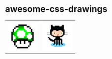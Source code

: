 # awesome-css-drawings

<table>
  <tr>
  <tr>
    <td><img src="images/mush_room.jpg" width=100 height=100></td>
    <td><img src="images/octo_cat.jpg" width=100 height=100></td>
  </tr>
 </table>